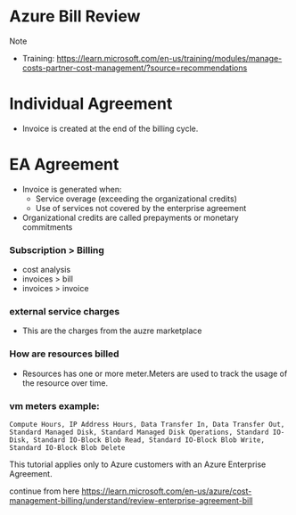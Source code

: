 # Azure Bill Review

> [!NOTE]
> - Training: https://learn.microsoft.com/en-us/training/modules/manage-costs-partner-cost-management/?source=recommendations


# Individual Agreement
  - Invoice is created at the end of the billing cycle.
# EA Agreement 
  - Invoice is generated when:
    - Service overage (exceeding the organizational credits)
    - Use of services not covered by the enterprise agreement
  - Organizational credits are called prepayments or monetary commitments

### Subscription > Billing
- cost analysis
- invoices > bill
- invoices > invoice

### external service charges
- This are the charges from the auzre marketplace

### How are resources billed 
- Resources has one or more meter.Meters are used to track the usage of the resource over time.

### vm meters example:
    Compute Hours, IP Address Hours, Data Transfer In, Data Transfer Out, Standard Managed Disk, Standard Managed Disk Operations, Standard IO-Disk, Standard IO-Block Blob Read, Standard IO-Block Blob Write, Standard IO-Block Blob Delete


This tutorial applies only to Azure customers with an Azure Enterprise Agreement.


continue from here
https://learn.microsoft.com/en-us/azure/cost-management-billing/understand/review-enterprise-agreement-bill
